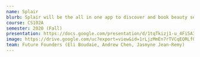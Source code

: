 ```yaml
---
name: Splair
blurb: Splair will be the all in one app to discover and book beauty services. It will also provide regular service updates in response to COVID-19. Our goal is for all beauty providers to be partners with the app and have all beauty services booked through our platform.
course: CS102A
semester: 2020 (Fall)
presentation: https://docs.google.com/presentation/d/1tqTkizj1-u_4Fi5A3-nAII3n9IR9tFQ0lOUNbyjwL4w/edit?usp=sharing
image: https://drive.google.com/uc?export=view&id=1rLjzMmEn7rTVCqEQRLfGhNCsfn2akv5H
team: Future Founders (Eli Boudaie, Andrew Chen, Jasmyne Jean-Remy)
---
```

